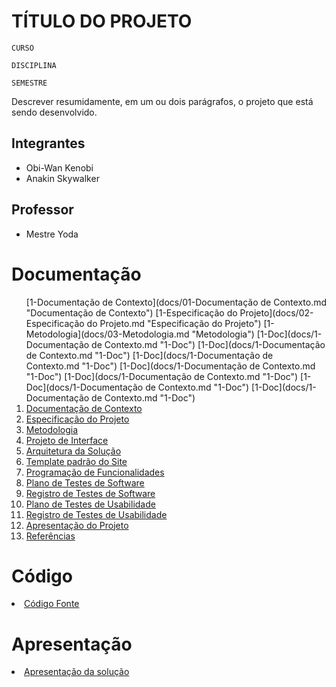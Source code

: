 # TÍTULO DO PROJETO

`CURSO`

`DISCIPLINA`

`SEMESTRE`

Descrever resumidamente, em um ou dois parágrafos, o projeto que está sendo desenvolvido.

## Integrantes

- Obi-Wan Kenobi 
- Anakin Skywalker

## Professor

- Mestre Yoda

# Documentação

<ol>
[1-Documentação de Contexto](docs/01-Documentação de Contexto.md "Documentação de Contexto")
[1-Especificação do Projeto](docs/02-Especificação do Projeto.md "Especificação do Projeto")
[1-Metodologia](docs/03-Metodologia.md "Metodologia")
[1-Doc](docs/1-Documentação de Contexto.md "1-Doc")
[1-Doc](docs/1-Documentação de Contexto.md "1-Doc")
[1-Doc](docs/1-Documentação de Contexto.md "1-Doc")
[1-Doc](docs/1-Documentação de Contexto.md "1-Doc")
[1-Doc](docs/1-Documentação de Contexto.md "1-Doc")
[1-Doc](docs/1-Documentação de Contexto.md "1-Doc")
[1-Doc](docs/1-Documentação de Contexto.md "1-Doc")

<li><a href="docs/1-Documentação de Contexto.md"> Documentação de Contexto</a></li>
<li><a href="docs/2-Especificação do Projeto.md"> Especificação do Projeto</a></li>
<li><a href="docs/3-Metodologia.md"> Metodologia</a></li>
<li><a href="docs/4-Projeto de Interface.md"> Projeto de Interface</a></li>
<li><a href="docs/5-Arquitetura da Solução.md"> Arquitetura da Solução</a></li>
<li><a href="docs/6-Template padrão do Site.md"> Template padrão do Site</a></li>
<li><a href="docs/7-Programação de Funcionalidades.md"> Programação de Funcionalidades</a></li>
<li><a href="docs/8-Plano de Testes de Software.md"> Plano de Testes de Software</a></li>
<li><a href="docs/9-Registro de Testes de Software.md"> Registro de Testes de Software</a></li>
<li><a href="docs/10-Plano de Testes de Usabilidade.md"> Plano de Testes de Usabilidade</a></li>
<li><a href="docs/11-Registro de Testes de Usabilidade.md"> Registro de Testes de Usabilidade</a></li>
<li><a href="docs/12-Apresentação do Projeto.md"> Apresentação do Projeto</a></li>
<li><a href="docs/13-Referências.md"> Referências</a></li>
</ol>

# Código

<li><a href="src/README.md"> Código Fonte</a></li>

# Apresentação

<li><a href="presentation/README.md"> Apresentação da solução</a></li>
